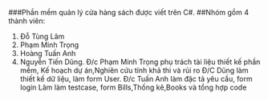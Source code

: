 ###Phần mềm quản lý cửa hàng sách được viết trên C#.
##Nhóm gồm 4 thành viên:
1. Đỗ Tùng Lâm
2. Phạm Minh Trọng
3. Hoàng Tuấn Anh
4. Nguyễn Tiến Dũng.
   Đ/c Phạm Minh Trọng phụ trách tài liệu thiết kế phần mềm, Kế hoạch dự án,Nghiên cứu tính khả thi và rủi ro
   Đ/C Dũng làm thiết kế dữ liệu, làm form User.
   Đ/c Tuấn Anh làm đặc tả yêu cầu, form login
   Lâm làm testcase, form Bills,Thống kê,Books và tổng hợp code
